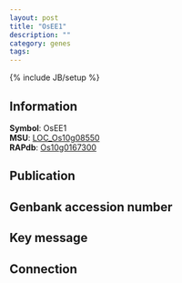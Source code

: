```yaml
---
layout: post
title: "OsEE1"
description: ""
category: genes
tags: 
---
```

{% include JB/setup %}

## Information
__Symbol__: OsEE1  
__MSU__: [LOC_Os10g08550](http://rice.plantbiology.msu.edu/cgi-bin/ORF_infopage.cgi?orf=LOC_Os10g08550)  
__RAPdb__: [Os10g0167300](http://rapdb.dna.affrc.go.jp/viewer/gbrowse_details/irgsp1?name=Os10g0167300)  

## Publication

## Genbank accession number

## Key message

## Connection


